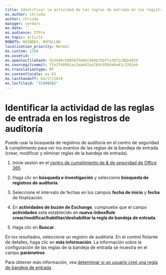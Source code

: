 ```yaml
---
title: Identificar la actividad de las reglas de entrada en los registros de auditoría
ms.author: chrisda
author: chrisda
manager: serdars
ms.date: ''
ms.audience: ITPro
ms.topic: article
ROBOTS: NOINDEX, NOFOLLOW
localization_priority: Normal
ms.custom: 1368
ms.assetid: ''
ms.openlocfilehash: 9339d9c58056f568dc994b75bffe39f2c8bbdd34
ms.sourcegitcommit: ffe2f489b1ac3aae62aa784c959da6a41c3261eb
ms.translationtype: MT
ms.contentlocale: es-ES
ms.lasthandoff: 04/17/2019
ms.locfileid: "31909582"
---
```

# <a name="identify-inbox-rule-activity-in-audit-logs"></a>Identificar la actividad de las reglas de entrada en los registros de auditoría

Puede usar la búsqueda de registros de auditoría en el centro de seguridad & cumplimiento para ver los eventos de las reglas de la bandeja de entrada (crear, modificar y eliminar reglas de la bandeja de entrada).

1. Inicie sesión en el [centro de cumplimiento de & de seguridad de Office 365](https://protection.office.com/)

2. Haga clic en **búsqueda e investigación** y seleccione **búsqueda de registros de auditoría**.

3. Seleccione el intervalo de fechas en los campos **fecha de inicio** y **fecha** de finalización.

4. En **actividades de buzón de Exchange**, compruebe que el campo **actividades** está establecido en **nueva-InboxRule crear/modificar/habilitar/deshabilitar la regla de bandeja de entrada**.

5. Haga clic en **Buscar**.

En los resultados, seleccione un registro de auditoría. En el control flotante de detalles, haga clic en **más información**. La información sobre la configuración de las reglas de la bandeja de entrada se muestra en el campo **parámetros** .

Para obtener más información, vea [determinar si un usuario creó una regla de bandeja de entrada](https://docs.microsoft.com//office365/securitycompliance/auditing-troubleshooting-scenarios#determining-if-a-user-created-an-inbox-rule) .
